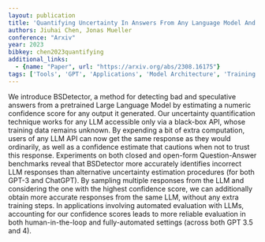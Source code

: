 ```yaml
---
layout: publication
title: 'Quantifying Uncertainty In Answers From Any Language Model And Enhancing Their Trustworthiness'
authors: Jiuhai Chen, Jonas Mueller
conference: "Arxiv"
year: 2023
bibkey: chen2023quantifying
additional_links:
  - {name: "Paper", url: "https://arxiv.org/abs/2308.16175"}
tags: ['Tools', 'GPT', 'Applications', 'Model Architecture', 'Training Techniques']
---
```

We introduce BSDetector, a method for detecting bad and speculative answers
from a pretrained Large Language Model by estimating a numeric confidence score
for any output it generated. Our uncertainty quantification technique works for
any LLM accessible only via a black-box API, whose training data remains
unknown. By expending a bit of extra computation, users of any LLM API can now
get the same response as they would ordinarily, as well as a confidence
estimate that cautions when not to trust this response. Experiments on both
closed and open-form Question-Answer benchmarks reveal that BSDetector more
accurately identifies incorrect LLM responses than alternative uncertainty
estimation procedures (for both GPT-3 and ChatGPT). By sampling multiple
responses from the LLM and considering the one with the highest confidence
score, we can additionally obtain more accurate responses from the same LLM,
without any extra training steps. In applications involving automated
evaluation with LLMs, accounting for our confidence scores leads to more
reliable evaluation in both human-in-the-loop and fully-automated settings
(across both GPT 3.5 and 4).

